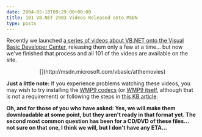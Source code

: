 ```yaml
---
date: 2004-05-18T09:29:00+00:00
title: 101 VB.NET 2003 Videos Released onto MSDN
type: posts
---
```

Recently we launched [a series of videos about VB.NET onto the Visual Basic Developer Center](http://msdn.microsoft.com/vbasic/atthemovies), releasing them only a few at a time... but now we've finished that process and all 101 of the videos are available on the site.

<p class="MsoNormal" align="center">
  [<img alt="" hspace="0" src="http://msdn.microsoft.com/nodehomes/graphics/140x100/VBMovies.jpg" align="baseline" border="0" />](http://msdn.microsoft.com/vbasic/atthemovies)


**Just a little note:** If you experience problems watching these videos, you may wish to try installing the [WMP9 codecs](http://www.microsoft.com/windows/windowsmedia/9series/codecs/vcm.aspx) (or [WMP9 itself](http://www.microsoft.com/windows/windowsmedia/9series/player.aspx), although that is not a requirement) or following the steps in [this KB article](http://support.microsoft.com/default.aspx?scid=kb;en-us;306699&Product=wmp).

**Oh, and for those of you who have asked: Yes, we will make them downloadable at some point, but they aren't ready in that format yet. The second most common question has been for a CD/DVD of these files... not sure on that one, I think we will, but I don't have any ETA...**
